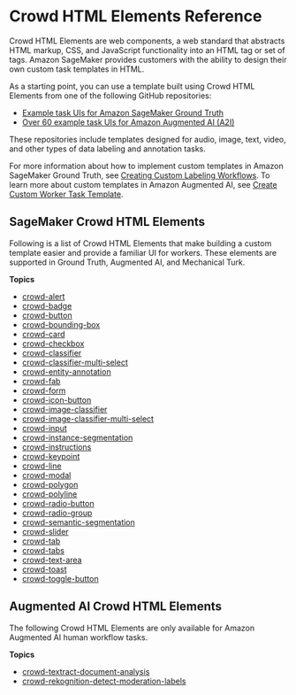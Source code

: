 # Crowd HTML Elements Reference<a name="sms-ui-template-reference"></a>

Crowd HTML Elements are web components, a web standard that abstracts HTML markup, CSS, and JavaScript functionality into an HTML tag or set of tags\. Amazon SageMaker provides customers with the ability to design their own custom task templates in HTML\. 

As a starting point, you can use a template built using Crowd HTML Elements from one of the following GitHub repositories: 
+ [Example task UIs for Amazon SageMaker Ground Truth](https://github.com/aws-samples/amazon-sagemaker-ground-truth-task-uis)
+ [Over 60 example task UIs for Amazon Augmented AI \(A2I\)](https://github.com/aws-samples/amazon-a2i-sample-task-uis)

These repositories include templates designed for audio, image, text, video, and other types of data labeling and annotation tasks\. 

For more information about how to implement custom templates in Amazon SageMaker Ground Truth, see [Creating Custom Labeling Workflows](sms-custom-templates.md)\. To learn more about custom templates in Amazon Augmented AI, see [Create Custom Worker Task Template](a2i-custom-templates.md)\.

## SageMaker Crowd HTML Elements<a name="general-topiclist"></a>

Following is a list of Crowd HTML Elements that make building a custom template easier and provide a familiar UI for workers\. These elements are supported in Ground Truth, Augmented AI, and Mechanical Turk\.

**Topics**
+ [crowd\-alert](sms-ui-template-crowd-alert.md)
+ [crowd\-badge](sms-ui-template-crowd-badge.md)
+ [crowd\-button](sms-ui-template-crowd-button.md)
+ [crowd\-bounding\-box](sms-ui-template-crowd-bounding-box.md)
+ [crowd\-card](sms-ui-template-crowd-card.md)
+ [crowd\-checkbox](sms-ui-template-crowd-checkbox.md)
+ [crowd\-classifier](sms-ui-template-crowd-classifier.md)
+ [crowd\-classifier\-multi\-select](sms-ui-template-crowd-classifier-multi-select.md)
+ [crowd\-entity\-annotation](sms-ui-template-crowd-entity-annotation.md)
+ [crowd\-fab](sms-ui-template-crowd-fab.md)
+ [crowd\-form](sms-ui-template-crowd-form.md)
+ [crowd\-icon\-button](sms-ui-template-crowd-icon-button.md)
+ [crowd\-image\-classifier](sms-ui-template-crowd-image-classifier.md)
+ [crowd\-image\-classifier\-multi\-select](sms-ui-template-crowd-image-classifier-multi.md)
+ [crowd\-input](sms-ui-template-crowd-input.md)
+ [crowd\-instance\-segmentation](sms-ui-template-crowd-instance-segmentation.md)
+ [crowd\-instructions](sms-ui-template-crowd-instructions.md)
+ [crowd\-keypoint](sms-ui-template-crowd-keypoint.md)
+ [crowd\-line](sms-ui-template-crowd-line.md)
+ [crowd\-modal](sms-ui-template-crowd-modal.md)
+ [crowd\-polygon](sms-ui-template-crowd-polygon.md)
+ [crowd\-polyline](sms-ui-template-crowd-polyline.md)
+ [crowd\-radio\-button](sms-ui-template-crowd-radio-button.md)
+ [crowd\-radio\-group](sms-ui-template-crowd-radio-group.md)
+ [crowd\-semantic\-segmentation](sms-ui-template-crowd-semantic-segmentation.md)
+ [crowd\-slider](sms-ui-template-crowd-slider.md)
+ [crowd\-tab](sms-ui-template-crowd-tab.md)
+ [crowd\-tabs](sms-ui-template-crowd-tabs.md)
+ [crowd\-text\-area](sms-ui-template-crowd-text-area.md)
+ [crowd\-toast](sms-ui-template-crowd-toast.md)
+ [crowd\-toggle\-button](sms-ui-template-crowd-toggle-button.md)

## Augmented AI Crowd HTML Elements<a name="crowd-elements-a2i-list"></a>

The following Crowd HTML Elements are only available for Amazon Augmented AI human workflow tasks\.

**Topics**
+ [crowd\-textract\-document\-analysis](a2i-crowd-textract-detection.md)
+ [crowd\-rekognition\-detect\-moderation\-labels](a2i-crowd-rekognition-detection.md)